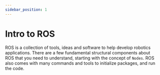 ```yaml
---
sidebar_position: 1
---
```


# Intro to ROS

ROS is a collection of tools, ideas and software to help develop robotics applications. There are a few fundamental structural components about ROS that you need to understand, starting with the concept of `Nodes`. ROS also comes with many commands and tools to initialize packages, and run the code. 